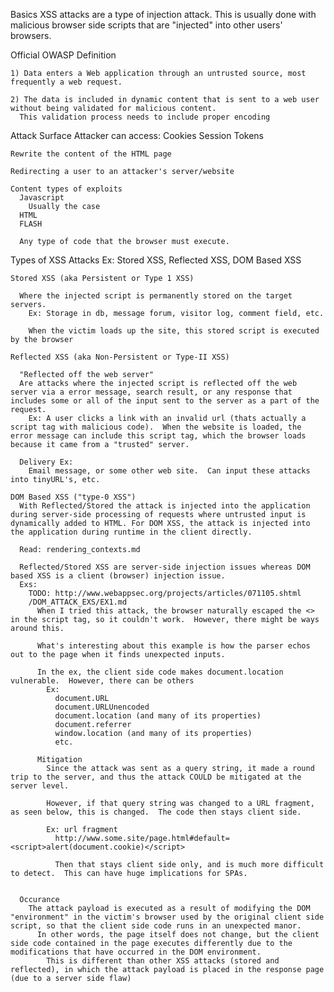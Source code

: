 Basics
  XSS attacks are a type of injection attack. This is usually done with malicious browser side scripts that are "injected" into other users' browsers.

  Official OWASP Definition

    1) Data enters a Web application through an untrusted source, most frequently a web request.
    
    2) The data is included in dynamic content that is sent to a web user without being validated for malicious content.
      This validation process needs to include proper encoding


  Attack Surface
    Attacker can access:
      Cookies
      Session Tokens

    Rewrite the content of the HTML page

    Redirecting a user to an attacker's server/website

    Content types of exploits
      Javascript
        Usually the case
      HTML
      FLASH

      Any type of code that the browser must execute.


  Types of XSS Attacks
    Ex: Stored XSS, Reflected XSS, DOM Based XSS

    Stored XSS (aka Persistent or Type 1 XSS)

      Where the injected script is permanently stored on the target servers.
        Ex: Storage in db, message forum, visitor log, comment field, etc.

        When the victim loads up the site, this stored script is executed by the browser

    Reflected XSS (aka Non-Persistent or Type-II XSS)

      "Reflected off the web server"
      Are attacks where the injected script is reflected off the web server via a error message, search result, or any response that includes some or all of the input sent to the server as a part of the request.
        Ex: A user clicks a link with an invalid url (thats actually a script tag with malicious code).  When the website is loaded, the error message can include this script tag, which the browser loads because it came from a "trusted" server.

      Delivery Ex:
        Email message, or some other web site.  Can input these attacks into tinyURL's, etc.
        
    DOM Based XSS ("type-0 XSS")
      With Reflected/Stored the attack is injected into the application during server-side processing of requests where untrusted input is dynamically added to HTML. For DOM XSS, the attack is injected into the application during runtime in the client directly.

      Read: rendering_contexts.md

      Reflected/Stored XSS are server-side injection issues whereas DOM based XSS is a client (browser) injection issue.
      Exs:
        TODO: http://www.webappsec.org/projects/articles/071105.shtml
        /DOM_ATTACK_EXS/EX1.md
          When I tried this attack, the browser naturally escaped the <> in the script tag, so it couldn't work.  However, there might be ways around this.

          What's interesting about this example is how the parser echos out to the page when it finds unexpected inputs.

          In the ex, the client side code makes document.location vulnerable.  However, there can be others
            Ex: 
              document.URL
              document.URLUnencoded
              document.location (and many of its properties)
              document.referrer
              window.location (and many of its properties)
              etc.

          Mitigation
            Since the attack was sent as a query string, it made a round trip to the server, and thus the attack COULD be mitigated at the server level.

            However, if that query string was changed to a URL fragment, as seen below, this is changed.  The code then stays client side.

            Ex: url fragment
              http://www.some.site/page.html#default=<script>alert(document.cookie)</script>

              Then that stays client side only, and is much more difficult to detect.  This can have huge implications for SPAs.


      Occurance
        The attack payload is executed as a result of modifying the DOM "environment" in the victim's browser used by the original client side script, so that the client side code runs in an unexpected manor.
          In other words, the page itself does not change, but the client side code contained in the page executes differently due to the modifications that have occurred in the DOM environment.
            This is different than other XSS attacks (stored and reflected), in which the attack payload is placed in the response page (due to a server side flaw)




